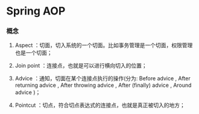 # Spring AOP

### 概念

1. Aspect ：切面，切入系统的一个切面。比如事务管理是一个切面，权限管理也是一个切面；

2. Join point ：连接点，也就是可以进行横向切入的位置；

3. Advice ：通知，切面在某个连接点执行的操作(分为: Before advice , After returning advice , After throwing advice , After (finally) advice , Around advice )；

4. Pointcut ：切点，符合切点表达式的连接点，也就是真正被切入的地方；
